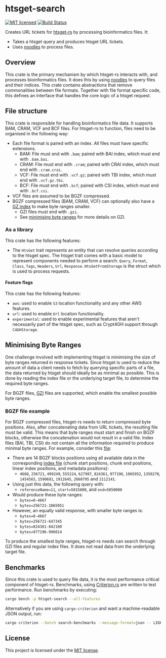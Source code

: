 # htsget-search

[![MIT licensed][mit-badge]][mit-url]
[![Build Status][actions-badge]][actions-url]

[mit-badge]: https://img.shields.io/badge/license-MIT-blue.svg
[mit-url]: https://github.com/umccr/htsget-rs/blob/main/LICENSE
[actions-badge]: https://github.com/umccr/htsget-rs/actions/workflows/action.yml/badge.svg
[actions-url]: https://github.com/umccr/htsget-rs/actions?query=workflow%3Atests+branch%3Amain

Creates URL tickets for [htsget-rs] by processing bioinformatics files. It:
* Takes a htsget query and produces htsget URL tickets.
* Uses [noodles] to process files.

[htsget-rs]: https://github.com/umccr/htsget-rs

## Overview

This crate is the primary mechanism by which htsget-rs interacts with, and processes
bioinformatics files. It does this by using [noodles] to query files and their indices.
This crate contains abstractions that remove commonalities between file formats. Together with file format 
specific code, this defines an interface that handles the core logic of a htsget request.

[noodles]: https://github.com/zaeleus/noodles

## File structure

This crate is responsible for handling bioinformatics file data. It supports BAM, CRAM, VCF and BCF files.
For htsget-rs to function, files need to be organised in the following way:

* Each file format is paired with an index. All files must have specific extensions.
    * BAM: File must end with `.bam`; paired with BAI index, which must end with `.bam.bai`.
    * CRAM: File must end with `.cram`; paired with CRAI index, which must end with `.cram.crai`.
    * VCF: File must end with `.vcf.gz`; paired with TBI index, which must end with `.vcf.gz.tbi`.
    * BCF: File must end with `.bcf`; paired with CSI index, which must end with `.bcf.csi`.
* VCF files are assumed to be BGZF compressed.
* BGZF compressed files (BAM, CRAM, VCF) can optionally also have a [GZ index][gzi] to make byte ranges smaller.
    * GZI files must end with `.gzi`.
    * See [minimising byte ranges][minimising-byte-ranges] for more details on GZI.

[gzi]: http://www.htslib.org/doc/bgzip.html#GZI_FORMAT
[minimising-byte-ranges]: #minimising-byte-ranges

### As a library

This crate has the following features:

* The `HtsGet` trait represents an entity that can resolve queries according to the htsget spec. 
The htsget trait comes with a basic model to represent components needed to perform a search: `Query`, `Format`, 
`Class`, `Tags`, `Headers`, `Url`, `Response`. `HtsGetFromStorage` is the struct which is 
used to process requests.

#### Feature flags

This crate has the following features:
* `aws`: used to enable `S3` location functionality and any other AWS features.
* `url`: used to enable `Url` location functionality.
* `experimental`: used to enable experimental features that aren't necessarily part of the htsget spec, such as Crypt4GH support through `C4GHStorage`.

## Minimising Byte Ranges

One challenge involved with implementing htsget is  minimising the size of byte ranges returned in response
tickets. Since htsget is used to reduce the amount of data a client needs to fetch by querying specific parts of a file, 
the data returned by htsget should ideally be as minimal as possible. This is done by reading the index file or
the underlying target file, to determine the required byte ranges.

For BGZF files, [GZI][gzi] files are supported, which enable the smallest possible byte ranges.

### BGZF file example

For BGZF compressed files, htsget-rs needs to return compressed byte positions. Also, after concatenating data from URL tickets,
the resulting file must be valid. This means that byte ranges must start and finish on BGZF blocks, otherwise the concatenation
would not result in a valid file. Index files (BAI, TBI, CSI) do not contain all the information required to
produce minimal byte ranges. For example, consider this [file][example-file]:

* There are 14 BGZF blocks positions using all available data in the corresponding [index file][example-index] (chunk start positions, chunk end positions, linear index positions, and metadata positions):
    * `4668`, `256721`, `499249`, `555224`, `627987`, `824361`, `977196`, `1065952`, `1350270`, `1454565`, `1590681`, `1912645`, `2060795` and `2112141`.
* Using just this data, the following query with: 
  * `referenceName=11`, `start=5015000`, and `end=5050000`
* Would produce these byte ranges:
  * `bytes=0-4667`
  * `bytes=256721-1065951`
* However, an equally valid response, with smaller byte ranges is:
  * `bytes=0-4667`
  * `bytes=256721-647345`
  * `bytes=824361-842100`
  * `bytes=977196-996014`

To produce the smallest byte ranges, htsget-rs needs can search through GZI files and regular index files. It does not
read data from the underlying target file.

[example-file]: ../data/bam/bam/htsnexus_test_NA12878.bam
[example-index]: ../data/bam/bam/htsnexus_test_NA12878.bam.bai

## Benchmarks

Since this crate is used to query file data, it is the most performance critical component of htsget-rs. Benchmarks, using 
[Criterion.rs][criterion-rs] are written to test performance. Run benchmarks by executing:

```sh
cargo bench -p htsget-search --all-features
```

Alternatively if you are using `cargo-criterion` and want a machine-readable JSON output, run:

```sh
cargo criterion --bench search-benchmarks --message-format=json -- LIGHT 1> search-benchmarks.json
```

[criterion-rs]: https://github.com/bheisler/criterion.rs

## License

This project is licensed under the [MIT license][license].

[license]: LICENSE